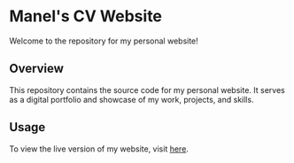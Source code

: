 # Manel's CV Website

Welcome to the repository for my personal website!

## Overview

This repository contains the source code for my personal website. It serves as a digital portfolio and showcase of my work, projects, and skills.

## Usage

To view the live version of my website, visit [here](https://your-website-url.com).
